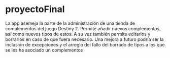 # proyectoFinal

La app asemeja la parte de la administración de una tienda de complementos del juego Destiny 2. Permite añadir nuevos complementos, así como nuevos tipos de estos. A su vez también permite editarlos y borrarlos en caso de que fuera necesario. 
Una mejora a futuro podría ser la inclusión de excepciones y el arreglo del fallo del borrado de tipos a los que se les ha asociado un complementos
